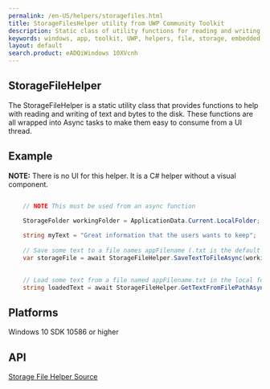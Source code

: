 ```yaml
---
permalink: /en-US/helpers/storagefiles.html
title: StorageFilesHelper utility from UWP Community Toolkit
description: Static class of utility functions for reading and writing text of bytes from files within UWP applications
keywords: windows, app, toolkit, UWP, helpers, file, storage, embedded file, read text, read bytes, write bytes, write text
layout: default
search.product: eADQiWindows 10XVcnh
---
```


## StorageFileHelper

The StorageFileHelper is a static utility class that provides functions to help with reading and writing of text and bytes to the disk.  These functions are all wrapped into Async tasks to make them easy to consume from a UI thread.


## Example

**NOTE:** There is no UI for this helper.  It is a C# helper without a visual component.

```C#

	// NOTE This must be used from an async function

	StorageFolder workingFolder = ApplicationData.Current.LocalFolder;
	
	string myText = "Great information that the users wants to keep";
	
	// Save some text to a file names appFilename (.txt is the default extension)
	var storageFile = await StorageFileHelper.SaveTextToFileAsync(workingFolder, myText, "appFilename");
	

	// Load some text from a file named appFilename.txt in the local folder	
	string loadedText = await StorageFileHelper.GetTextFromFilePathAsync(workingFolder.Path + Path.DirectorySeparatorChar + "appFilename.txt");

```

## Platforms

Windows 10 SDK 10586 or higher

## API

[Storage File Helper Source](https://github.com/Microsoft/UWPCommunityToolkit/blob/master/Microsoft.Toolkit.Uwp/Helpers/StorageFileHelper.cs)
